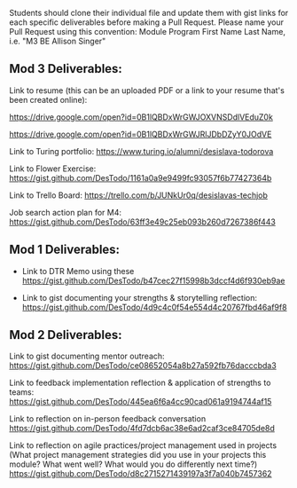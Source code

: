 Students should clone their individual file and update them with gist links for each specific deliverables before making a Pull Request. Please name your Pull Request using this convention: Module Program First Name Last Name, i.e. "M3 BE Allison Singer"

## Mod 3 Deliverables:

Link to resume (this can be an uploaded PDF or a link to your resume that's been created online):

https://drive.google.com/open?id=0B1lQBDxWrGWJOXVNSDdlVEduZ0k 

https://drive.google.com/open?id=0B1lQBDxWrGWJRlJDbDZyY0JOdVE

Link to Turing portfolio:
https://www.turing.io/alumni/desislava-todorova

Link to Flower Exercise:
https://gist.github.com/DesTodo/1161a0a9e9499fc93057f6b77427364b

Link to Trello Board:
https://trello.com/b/JUNkUr0q/desislavas-techjob

Job search action plan for M4:
https://gist.github.com/DesTodo/63ff3e49c25eb093b260d7267386f443

## Mod 1 Deliverables:
* Link to DTR Memo using these
 https://gist.github.com/DesTodo/b47cec27f15998b3dccf4d6f930eb9ae


* Link to gist documenting your strengths & storytelling reflection:
https://gist.github.com/DesTodo/4d9c4c0f54e554d4c20767fbd46af9f8


## Mod 2 Deliverables:
Link to gist documenting mentor outreach:
https://gist.github.com/DesTodo/ce08652054a8b27a592fb76dacccbda3

Link to feedback implementation reflection & application of strengths to teams:
https://gist.github.com/DesTodo/445ea6f6a4cc90cad061a9194744af15


Link to reflection on in-person feedback conversation
https://gist.github.com/DesTodo/4fd7dcb6ac38e6ad2caf3ce84705de8d

Link to reflection on agile practices/project management used in projects (What project management strategies did you use in your projects this module? What went well? What would you do differently next time?)
https://gist.github.com/DesTodo/d8c2715271439197a3f7a040b7457362
